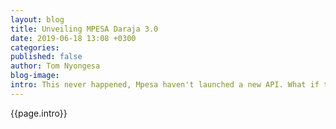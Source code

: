 ```yaml
---
layout: blog
title: Unveiling MPESA Daraja 3.0
date: 2019-06-18 13:08 +0300
categories: 
published: false
author: Tom Nyongesa
blog-image: 
intro: This never happened, Mpesa haven't launched a new API. What if they did? What would it mean? What would it be? Same reliability of G2 SOAP API , accessibility of Daraja, simplicity of Stripe API and Security of Visa API?  
---
```

{{page.intro}}

